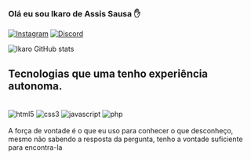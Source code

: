

### Olá eu sou Ikaro de Assis Sausa ✋
[![Instagram](https://img.shields.io/badge/Instagram-E4405F?style=for-the-badge&logo=instagram&logoColor=white)](https://www.instagram.com/o_poeta_o/)
[![Discord](https://img.shields.io/badge/Discord-7289DA?style=for-the-badge&logo=discord&logoColor=white)](https://discord.com/channels/@me)

![Ikaro GitHub stats](https://github-readme-stats.vercel.app/api?username=capitaolebara&show_icons=true&theme=radical)

## Tecnologias que uma tenho experiência autonoma. 
<div style="display: inline_block"><br/>
<img align="center" alt="html5" src="https://img.shields.io/badge/HTML5-E34F26?style=for-the-badge&logo=html5&logoColor=white"/>
<img align="center" alt="css3" src="https://img.shields.io/badge/CSS3-1572B6?style=for-the-badge&logo=css3&logoColor=white"/>
<img align="center" alt="javascript" src="https://img.shields.io/badge/JavaScript-F7DF1E?style=for-the-badge&logo=javascript&logoColor=black"/>
<img align="center" alt="php" src="https://img.shields.io/badge/PHP-777BB4?style=for-the-badge&logo=php&logoColor=white"/>
</div><br/>
A força de vontade é o que eu uso para conhecer o que desconheço, mesmo não sabendo a resposta da pergunta, tenho a vontade suficiente para encontra-la
